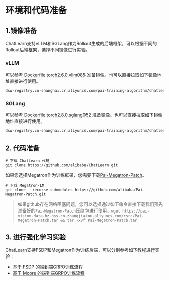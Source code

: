 # 环境和代码准备

## 1.镜像准备

ChatLearn支持vLLM和SGLang作为Rollout生成的后端框架，可以根据不同的Rollout后端框架，选择不同镜像进行实验。

### vLLM
可以参考 [Dockerfile.torch2.6.0.vllm085](https://github.com/alibaba/ChatLearn/blob/main/docker/torch/Dockerfile.torch2.6.0.vllm085) 准备镜像。也可以直接拉取如下镜像地址直接进行使用。

```bash
dsw-registry.cn-shanghai.cr.aliyuncs.com/pai-training-algorithm/chatlearn:torch2.6.0-vllm0.8.5-ubuntu24.04-cuda12.6-py312
```

### SGLang

可以参考 [Dockerfile.torch2.8.0.sglang052](https://github.com/alibaba/ChatLearn/blob/main/docker/torch/Dockerfile.torch2.8.0.sglang052) 准备镜像。也可以直接拉取如下镜像地址直接进行使用。

```bash
dsw-registry.cn-shanghai.cr.aliyuncs.com/pai-training-algorithm/chatlearn:torch2.8.0-sglang0.5.2-ubuntu24.04-cuda12.6-py312
```

## 2. 代码准备

```
# 下载 ChatLearn 代码
git clone https://github.com/alibaba/ChatLearn.git 
```

如果您选择Megatron作为训练框架，您需要下载[Pai-Megatron-Patch](https://github.com/alibaba/Pai-Megatron-Patch)。

```
# 下载 Megatron-LM
git clone --recurse-submodules https://github.com/alibaba/Pai-Megatron-Patch.git
```

> 如果github存在网络阻塞问题，您可以选择通过如下命令直接下载我们预先准备好的`Pai-Megatron-Patch`压缩包进行使用。`wget https://pai-vision-data-hz.oss-cn-zhangjiakou.aliyuncs.com/csrc/Pai-Megatron-Patch.tar && tar -xvf Pai-Megatron-Patch.tar`

## 3. 进行强化学习实验

ChatLearn支持FSDP和Megatron作为训练后端，可以分别参考如下教程进行实验：

- [基于 FSDP 的端到端GRPO训练流程](https://github.com/alibaba/ChatLearn/blob/main/docs/zh/tutorial/tutorial_grpo_fsdp.md)
- [基于 Mcore 的端到端GRPO训练流程](https://github.com/alibaba/ChatLearn/blob/main/docs/zh/tutorial/tutorial_grpo_mcore.md)
